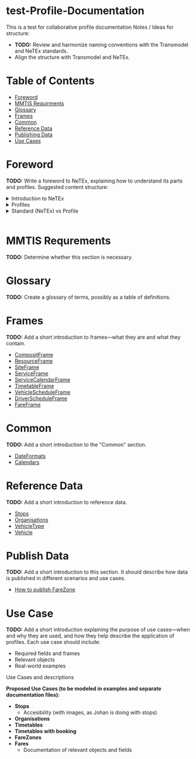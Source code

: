 # test-Profile-Documentation
This is a test for collaborative profile documentation
Notes / Ideas for structure:
- **TODO:** Review and harmonize naming conventions with the Transmodel and NeTEx standards.
- Align the structure with Transmodel and NeTEx.
# Table of Contents
- [Foreword](#foreword)
- [MMTIS Requirments](#mmtis-requrements)
- [Glossary](#glossary)
- [Frames](#frames)
- [Common](#common)
- [Reference Data](#reference-data)
- [Publishing Data](#publish-data)
- [Use Cases](#use-case)
# Foreword
**TODO:** Write a foreword to NeTEx, explaining how to understand its parts and profiles. Suggested content structure:
<details>
<summary>Introduction to NeTEx</summary>
</details>
<details>
<summary>Profiles</summary>
</details>
<details>
<summary>Standard (NeTEx) vs Profile</summary>

## NeTEx

**NeTEx** (Network Timetable Exchange) is a European CEN standard for exchanging public transport data. It defines a comprehensive and flexible XML-based format for:

- Transport networks (routes, stops, operators)
- Timetables and schedules
- Fare structures
- Accessibility
- Operational data

NeTEx is **modular**, meaning it has different parts (frames) for different types of data. It’s designed to support **national and international data exchange**, especially for **multimodal journey planning** and **passenger information systems**.

 ## Profiles

Profiles are subsets or specializations of NeTEx. They define **which parts of NeTEx to use**, and **how to use them**, for specific purposes or use cases. Profiles help ensure **interoperability** and **consistency** across systems and countries.

### 🔹 EPIP – European Passenger Information Profile
- A profile of NeTEx focused on **passenger information**.
- Defines a **minimum set of data** needed for journey planning and real-time information.
- Used in systems like **National Access Points (NAPs)** across Europe.

### 🔹 EPIAP – European Passenger Information Accessibility Profile
- Builds on EPIP, but adds **accessibility data** for persons with reduced mobility.
- Includes data about **stop accessibility**, **vehicle features**, and **boarding/alighting conditions**.
- Supports compliance with **PRM TSI** (Technical Specifications for Interoperability).

	
## NeTEx vs Profiles

| **Feature**   | **NeTEx**                                      | **Profiles (EPIP, EPIAP, etc.)**                      |
|---------------|------------------------------------------------|--------------------------------------------------------|
| **Scope**     | Full standard with all data structures         | Subset tailored for specific use cases                |
| **Flexibility** | Very flexible and comprehensive              | Restrictive to ensure interoperability                |
| **Use**       | National/international data exchange           | Harmonized implementation across systems              |
| **Complexity**| High – requires configuration                  | Lower – predefined structure                          |
| **Examples**  | All NeTEx frames                               | EPIP, EPIAP, Nordic Profile, DELFI+                   |

</details>
<br/>

# MMTIS Requrements
**TODO:** Determine whether this section is necessary.
# Glossary
**TODO:** Create a glossary of terms, possibly as a table of definitions.
# Frames
**TODO:** Add a short introduction to frames—what they are and what they contain.
- [CompositFrame](/01-Frames/01-CompositFrame.markdown)
- [ResourceFrame](/01-Frames/02-ResourceFrame.markdown)
- [SiteFrame](/01-Frames/03-SiteFrame.markdown)
- [ServiceFrame](/01-Frames/04-ServiceFrame.markdown)
- [ServiceCalendarFrame](/01-Frames/05-ServiceCalendarFrame.markdown)
- [TimetableFrame](/01-Frames/06-TimetableFrame.markdown)
- [VehicleScheduleFrame](/01-Frames/07-VehicleScheduleFrame.markdown)
- [DriverScheduleFrame](/01-Frames/08-DriverScheduleFrame.markdown)
- [FareFrame](/01-Frames/09-FareFrame.markdown)
# Common
**TODO:** Add a short introduction to the "Common" section.
- [DateFormats](/02-Common/01-DateFormats.markdown)
- [Calendars](/02-Common/02-Calendars.markdown)
# Reference Data
**TODO:** Add a short introduction to reference data.
- [Stops](/03-ReferrenceData/01-Stops.markdown)
- [Organisations](/03-ReferrenceData/02-Organisations.markdown)
- [VehicleType](/03-ReferrenceData/03-VehicleType.markdown)
- [Vehicle](/03-ReferrenceData/04-Vehicle.markdown)
# Publish Data
**TODO:** Add a short introduction to this section. It should describe how data is published in different scenarios and use cases.
- [How to publish FareZone](/04-PublishData/40-PublishFareZone.markdown)
# Use Case
**TODO:** Add a short introduction explaining the purpose of use cases—when and why they are used, and how they help describe the application of profiles.
Each use case should include:
- Required fields and frames
- Relevant objects
- Real-world examples

Use Cases and descriptions


**Proposed Use Cases (to be modeled in examples and separate documentation files):**
- **Stops**
	- Accesibility (with images, as Johan is doing with stops)
- **Organisations**
- **Timetables**
- **Timetables with booking**
- **FareZones**
- **Fares**
	- Documentation of relevant objects and fields 
